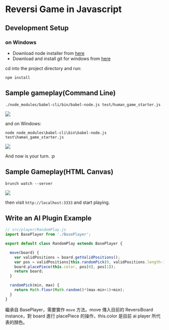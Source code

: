 # Reversi Game in Javascript

## Development Setup

### on Windows

* Download node installer from [here](https://nodejs.org/en/download/stable/)
* Download and install git for windows from [here](https://git-scm.com/downloads)

cd into the project directory and run:

```
npm install
```

## Sample gameplay(Command Line)

```
./node_modules/babel-cli/bin/babel-node.js test/human_game_starter.js
```

![](http://i.imgur.com/V0gYLMf.png)

and on Windows:
```
node node_modules\babel-cli\bin\babel-node.js test\haman_game_starter.js
```

![](http://i.imgur.com/BTjsQGi.png)

And now is your turn. :p

## Sample Gameplay(HTML Canvas)

```
brunch watch --server
```

![](http://i.imgur.com/XNgHgIF.png)

then visit `http://localhost:3333` and start playing.


## Write an AI Plugin Example

```js
// src/player/RandomPlay.js
import BasePlayer from './BasePlayer';

export default class RandomPlay extends BasePlayer {

  move(board) {
    var validPositions = board.getValidPositions();
    var pos = validPositions[this.randomPick(0, validPositions.length-1)];
    board.placePiece(this.color, pos[0], pos[1]);
    return board;
  }

  randomPick(min, max) {
    return Math.floor(Math.random()*(max-min+1)+min);
  }
}
```

繼承自 BasePlayer，需要實作 `move` 方法。move 傳入目前的 ReversiBoard instance，對 board 進行 placePiece 的操作，this.color 是目前 ai player 所代表的顏色。

